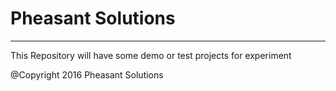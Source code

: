 # Pheasant Solutions
------------------------------------

This Repository will have some demo or test projects for experiment 


@Copyright 2016 Pheasant Solutions